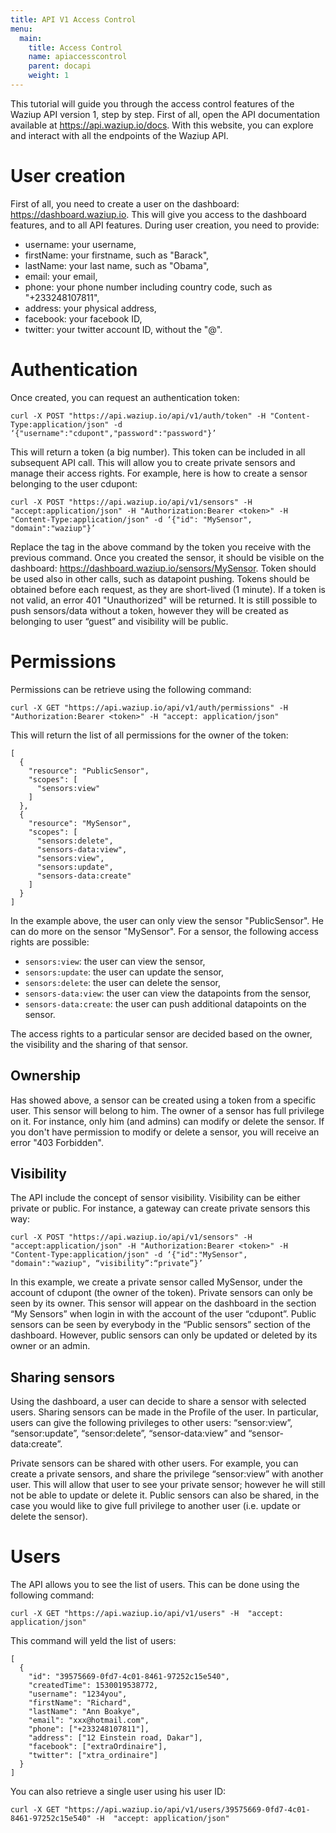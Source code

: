 ```yaml
---
title: API V1 Access Control
menu:
  main:
    title: Access Control
    name: apiaccesscontrol
    parent: docapi
    weight: 1
---
```


This tutorial will guide you through the access control features of the Waziup API version 1, step by step.
First of all, open the API documentation available at https://api.waziup.io/docs.
With this website, you can explore and interact with all the endpoints of the Waziup API.

User creation
=============

First of all, you need to create a user on the dashboard: https://dashboard.waziup.io.
This will give you access to the dashboard features, and to all API features.
During user creation, you need to provide:

- username: your username,
- firstName: your firstname, such as "Barack",
- lastName: your last name, such as "Obama",
- email: your email,
- phone: your phone number including country code, such as "+233248107811",
- address: your physical address,
- facebook: your facebook ID,
- twitter: your twitter account ID, without the "@".

Authentication
==============

Once created, you can request an authentication token:
```
curl -X POST "https://api.waziup.io/api/v1/auth/token" -H "Content-Type:application/json" -d ‘{"username":"cdupont","password":"password"}’
```

This will return a token (a big number).
This token can be included in all subsequent API call. This will allow you to create private sensors and manage their access rights.
For example, here is how to create a sensor belonging to the user cdupont:
```
curl -X POST "https://api.waziup.io/api/v1/sensors" -H  "accept:application/json" -H "Authorization:Bearer <token>" -H  "Content-Type:application/json" -d ‘{"id": "MySensor", "domain":"waziup"}’
```

Replace the <token> tag in the above command by the token you receive with the previous command.
Once you created the sensor, it should be visible on the dashboard: https://dashboard.waziup.io/sensors/MySensor.
Token should be used also in other calls, such as datapoint pushing. Tokens should be obtained before each request, as they are short-lived (1 minute).
If a token is not valid, an error 401 "Unauthorized" will be returned.
It is still possible to push sensors/data without a token, however they will be created as belonging to user “guest” and visibility will be public.

Permissions
===========

Permissions can be retrieve using the following command:
```
curl -X GET "https://api.waziup.io/api/v1/auth/permissions" -H "Authorization:Bearer <token>" -H "accept: application/json"
```
This will return the list of all permissions for the owner of the token:
```
[
  {
    "resource": "PublicSensor",
    "scopes": [
      "sensors:view"
    ]
  },
  {
    "resource": "MySensor",
    "scopes": [
      "sensors:delete",
      "sensors-data:view",
      "sensors:view",
      "sensors:update",
      "sensors-data:create"
    ]
  }
]
```
In the example above, the user can only view the sensor "PublicSensor".
He can do more on the sensor "MySensor".
For a sensor, the following access rights are possible: 

- `sensors:view`: the user can view the sensor,
- `sensors:update`: the user can update the sensor,
- `sensors:delete`: the user can delete the sensor,
- `sensors-data:view`: the user can view the datapoints from the sensor,
- `sensors-data:create`: the user can push additional datapoints on the sensor.

The access rights to a particular sensor are decided based on the owner, the visibility and the sharing of that sensor.

Ownership
---------

Has showed above, a sensor can be created using a token from a specific user.
This sensor will belong to him. The owner of a sensor has full privilege on it.
For instance, only him (and admins) can modify or delete the sensor.
If you don't have permission to modify or delete a sensor, you will receive an error "403 Forbidden".

Visibility
----------

The API include the concept of sensor visibility. Visibility can be either private or public. For instance, a gateway can create private sensors this way:
```
curl -X POST "https://api.waziup.io/api/v1/sensors" -H  "accept:application/json" -H "Authorization:Bearer <token>" -H "Content-Type:application/json" -d ‘{"id":"MySensor", "domain":"waziup", “visibility”:“private”}’
```

In this example, we create a private sensor called MySensor, under the account of cdupont (the owner of the token).
Private sensors can only be seen by its owner.
This sensor will appear on the dashboard in the section “My Sensors” when login in with the account of the user “cdupont”.
Public sensors can be seen by everybody in the “Public sensors” section of the dashboard. However, public sensors can only be updated or deleted by its owner or an admin.

Sharing sensors
---------------

Using the dashboard, a user can decide to share a sensor with selected users.
Sharing sensors can be made in the Profile of the user.
In particular, users can give the following privileges to other users: “sensor:view”, “sensor:update”, “sensor:delete”, “sensor-data:view” and “sensor-data:create”.

Private sensors can be shared with other users. For example, you can create a private sensors, and share the privilege “sensor:view” with another user. This will allow that user to see your private sensor; however he will still not be able to update or delete it.
Public sensors can also be shared, in the case you would like to give full privilege to another user (i.e. update or delete the sensor).

Users
=====

The API allows you to see the list of users. This can be done using the following command:
```
curl -X GET "https://api.waziup.io/api/v1/users" -H  "accept: application/json"
```
This command will yeld the list of users:
```
[
  {
    "id": "39575669-0fd7-4c01-8461-97252c15e540",
    "createdTime": 1530019538772,
    "username": "1234you",
    "firstName": "Richard",
    "lastName": "Ann Boakye",
    "email": "xxx@hotmail.com",
    "phone": ["+233248107811"],
    "address": ["12 Einstein road, Dakar"],
    "facebook": ["extraOrdinaire"],
    "twitter": ["xtra_ordinaire"]
  }
]
```

You can also retrieve a single user using his user ID:
```
curl -X GET "https://api.waziup.io/api/v1/users/39575669-0fd7-4c01-8461-97252c15e540" -H  "accept: application/json"
```



